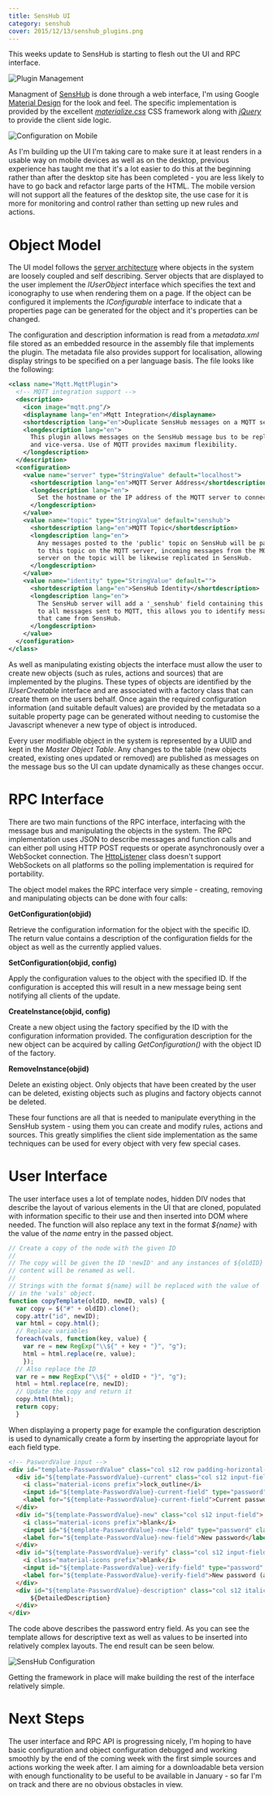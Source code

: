 ```yaml
---
title: SensHub UI
category: senshub
cover: 2015/12/13/senshub_plugins.png
---
```

This weeks update to SensHub is starting to flesh out the UI and RPC interface.

![Plugin Management](/images/2015/12/13/senshub_plugins.png)

Managment of [SensHub]() is done through a web interface, I'm using Google [Material Design](https://www.google.com/design/spec/material-design/introduction.html) for the look and feel. The specific implementation is provided by the excellent *[materialize.css](http://materializecss.com/)* CSS framework along with *[jQuery](https://jquery.com/)* to provide the client side logic.

![Configuration on Mobile](/images/2015/12/13/senshub_config_mobile.png)

As I'm building up the UI I'm taking care to make sure it at least renders in a usable way on mobile devices as well as on the desktop, previous experience has taught me that it's a lot easier to do this at the beginning rather than after the desktop site has been completed - you are less likely to have to go back and refactor large parts of the HTML. The mobile version will not support all the features of the desktop site, the use case for it is more for monitoring and control rather than setting up new rules and actions.

# Object Model

The UI model follows the [server architecture](/senshub/2015/12/04/senshub-architecture.html) where objects in the system are loosely coupled and self describing. Server objects that are displayed to the user implement the *IUserObject* interface which specifies the text and iconography to use when rendering them on a page. If the object can be configured it implements the *IConfigurable* interface to indicate that a properties page can be generated for the object and it's properties can be changed.

The configuration and description information is read from a *metadata.xml* file stored as an embedded resource in the assembly file that implements the plugin. The metadata file also provides support for localisation, allowing display strings to be specified on a per language basis. The file looks like the following:

```xml
<class name="Mqtt.MqttPlugin">
  <!-- MQTT integration support -->
  <description>
    <icon image="mqtt.png"/>
    <displayname lang="en">Mqtt Integration</displayname>
    <shortdescription lang="en">Duplicate SensHub messages on a MQTT server.</shortdescription>
    <longdescription lang="en">
      This plugin allows messages on the SensHub message bus to be replicated on a MQTT server
      and vice-versa. Use of MQTT provides maximum flexibility.
    </longdescription>
  </description>
  <configuration>
    <value name="server" type="StringValue" default="localhost">
      <shortdescription lang="en">MQTT Server Address</shortdescription>
      <longdescription lang="en">
        Set the hostname or the IP address of the MQTT server to connect to.
      </longdescription>
    </value>
    <value name="topic" type="StringValue" default="senshub">
      <shortdescription lang="en">MQTT Topic</shortdescription>
      <longdescription lang="en">
        Any messages posted to the 'public' topic on SensHub will be passed
        to this topic on the MQTT server, incoming messages from the MQTT
        server on the topic will be likewise replicated in SensHub.
      </longdescription>
    </value>
    <value name="identity" type="StringValue" default="">
      <shortdescription lang="en">SensHub Identity</shortdescription>
      <longdescription lang="en">
        The SensHub server will add a '_senshub' field containing this value
        to all messages sent to MQTT, this allows you to identify messages
        that came from SensHub.
      </longdescription>
    </value>
  </configuration>
</class>
```

As well as manipulating existing objects the interface must allow the user to create new objects (such as rules, actions and sources) that are implemented by the plugins. These types of objects are identified by the *IUserCreatable* interface and are associated with a factory class that can create them on the users behalf. Once again the required configuration information (and suitable default values) are provided by the metadata so a suitable property page can be generated without needing to customise the Javascript whenever a new type of object is introduced.

Every user modifiable object in the system is represented by a UUID and kept in the *Master Object Table*. Any changes to the table (new objects created, existing ones updated or removed) are published as messages on the message bus so the UI can update dynamically as these changes occur.

# RPC Interface

There are two main functions of the RPC interface, interfacing with the message bus and manipulating the objects in the system. The RPC implementation uses JSON to describe messages and function calls and can either poll using HTTP POST requests or operate asynchronously over a WebSocket connection. The [HttpListener](https://msdn.microsoft.com/en-us/library/system.net.httplistener(v=vs.110).aspx) class doesn't support WebSockets on all platforms so the polling implementation is required for portability.

The object model makes the RPC interface very simple - creating, removing and manipulating objects can be done with four calls:

**GetConfiguration(objid)**

Retrieve the configuration information for the object with the specific ID. The return value contains a description of the configuration fields for the object as well as the currently applied values.

**SetConfiguration(objid, config)**

Apply the configuration values to the object with the specified ID. If the configuration is accepted this will result in a new message being sent notifying all clients of the update.

**CreateInstance(objid, config)**

Create a new object using the factory specified by the ID with the configuration information provided. The configuration description for the new object can be acquired by calling *GetConfiguration()* with the object ID of the factory.

**RemoveInstance(objid)**

Delete an existing object. Only objects that have been created by the user can be deleted, existing objects such as plugins and factory objects cannot be deleted.

These four functions are all that is needed to manipulate everything in the SensHub system - using them you can create and modify rules, actions and sources. This greatly simplifies the client side implementation as the same techniques can be used for every object with very few special cases.

# User Interface

The user interface uses a lot of template nodes, hidden DIV nodes that describe the layout of various elements in the UI that are cloned, populated with information specific to their use and then inserted into DOM where needed. The function will also replace any text in the format *${name}* with the value of the *name* entry in the passed object.

```javascript
// Create a copy of the node with the given ID
//
// The copy will be given the ID 'newID' and any instances of ${oldID} in the
// content will be renamed as well.
//
// Strings with the format ${name} will be replaced with the value of 'name'
// in the 'vals' object.
function copyTemplate(oldID, newID, vals) {
  var copy = $("#" + oldID).clone();
  copy.attr("id", newID);
  var html = copy.html();
  // Replace variables
  foreach(vals, function(key, value) {
    var re = new RegExp("\\${" + key + "}", "g");
    html = html.replace(re, value);
    });
  // Also replace the ID
  var re = new RegExp("\\${" + oldID + "}", "g");
  html = html.replace(re, newID);
  // Update the copy and return it
  copy.html(html);
  return copy;
  }
```
When displaying a property page for example the configuration description is used to dynamically create a form by inserting the appropriate layout for each field type.

```html
<!-- PaswordValue input -->
<div id="template-PasswordValue" class="col s12 row padding-horizontal-none margin-none">
  <div id="${template-PasswordValue}-current" class="col s12 input-field">
    <i class="material-icons prefix">lock_outline</i>
    <input id="${template-PasswordValue}-current-field" type="password" class="validate">
    <label for="${template-PasswordValue}-current-field">Current password</label>
  </div>
  <div id="${template-PasswordValue}-new" class="col s12 input-field">
    <i class="material-icons prefix">blank</i>
    <input id="${template-PasswordValue}-new-field" type="password" class="validate">
    <label for="${template-PasswordValue}-new-field">New password</label>
  </div>
  <div id="${template-PasswordValue}-verify" class="col s12 input-field">
    <i class="material-icons prefix">blank</i>
    <input id="${template-PasswordValue}-verify-field" type="password" class="validate">
    <label for="${template-PasswordValue}-verify-field">New password (again)</label>
  </div>
  <div id="${template-PasswordValue}-description" class="col s12 italic padding-large">
      ${DetailedDescription}
  </div>
</div>
```
The code above describes the password entry field. As you can see the template allows for descriptive text as well as values to be inserted into relatively complex layouts. The end result can be seen below.

![SensHub Configuration](/images/2015/12/13/senshub_config.png)

Getting the framework in place will make building the rest of the interface relatively simple.

# Next Steps

The user interface and RPC API is progressing nicely, I'm hoping to have basic configuration and object configuration debugged and working smoothly by the end of the coming week with the first simple sources and actions working the week after. I am aiming for a downloadable beta version with enough functionality to be useful to be available in January - so far I'm on track and there are no obvious obstacles in view.
